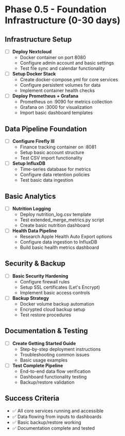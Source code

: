 # Phase 0.5 - Foundation Infrastructure (0-30 days)

## Infrastructure Setup
- [ ] **Deploy Nextcloud** 
  - Docker container on port 8080
  - Configure admin account and basic settings
  - Test file sync and calendar functionality
- [ ] **Setup Docker Stack**
  - Create docker-compose.yml for core services
  - Configure persistent volumes for data
  - Implement container health checks
- [ ] **Deploy Prometheus + Grafana**
  - Prometheus on :9090 for metrics collection
  - Grafana on :3000 for visualization
  - Import basic dashboard templates

## Data Pipeline Foundation  
- [ ] **Configure Firefly III**
  - Finance tracking container on :8081
  - Setup basic account structure
  - Test CSV import functionality
- [ ] **Setup InfluxDB**
  - Time-series database for metrics
  - Configure data retention policies
  - Test basic data ingestion

## Basic Analytics
- [ ] **Nutrition Logging**
  - Deploy nutrition_log.csv template
  - Test extended_merge_metrics.py script
  - Create basic nutrition dashboard
- [ ] **Health Data Pipeline**
  - Research Apple Health Auto Export options
  - Configure data ingestion to InfluxDB
  - Build basic health metrics dashboard

## Security & Backup
- [ ] **Basic Security Hardening**
  - Configure firewall rules
  - Setup SSL certificates (Let's Encrypt)
  - Implement basic access controls
- [ ] **Backup Strategy**
  - Docker volume backup automation
  - Encrypted cloud backup setup
  - Test restore procedures

## Documentation & Testing
- [ ] **Create Getting Started Guide**
  - Step-by-step deployment instructions
  - Troubleshooting common issues
  - Basic usage examples
- [ ] **Test Complete Pipeline**
  - End-to-end data flow verification
  - Dashboard functionality testing
  - Backup/restore validation

## Success Criteria
- ✅ All core services running and accessible
- ✅ Data flowing from inputs to dashboards  
- ✅ Basic backup/restore working
- ✅ Documentation complete and tested